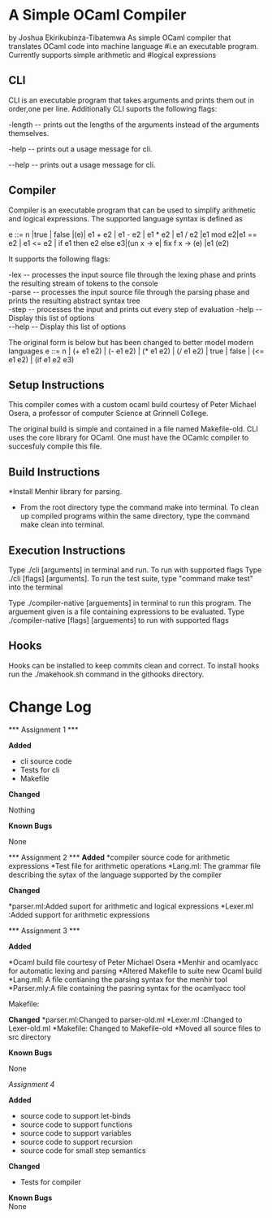 # A Simple OCaml Compiler
 by Joshua Ekirikubinza-Tibatemwa
As simple OCaml compiler that translates OCaml code into machine language
#i.e an executable program.  Currently supports simple arithmetic and
#logical expressions


## CLI
CLI is an executable program that takes arguments and prints them out in order,one per line. 
Additionally CLI suports the following flags:

-length -- prints out the lengths of the arguments instead of the arguments
themselves.

-help -- prints out a usage message for cli.

--help -- prints out a usage message for cli.

## Compiler
Compiler is an executable program that can be used to simplify arithmetic
and logical expressions. The supported language syntax is defined as


e ::= n |true | false |(e)| e1 + e2 | e1 - e2 | e1 * e2 | e1 / e2 |e1 mod e2|e1 == e2
    | e1 <= e2 | if e1 then e2 else e3|(un x -> e| fix f x -> (e) |e1 (e2)

It supports the following flags:

-lex -- processes the input source file through the lexing phase and prints the resulting stream of tokens to the console  
-parse -- processes the input source file through the parsing phase and prints the resulting abstract syntax tree  
-step -- processes the input and prints out every step of evaluation
-help --  Display this list of options  
--help -- Display this list of options  


The original form is below but has been changed to better model modern languages
e ::= n | (+ e1 e2) | (- e1 e2) | (* e1 e2) | (/ e1 e2)
    | true | false | (<= e1 e2) | (if e1 e2 e3)


## Setup Instructions

This compiler comes with a custom ocaml build courtesy of Peter Michael
Osera, a professor of computer Science at Grinnell College.

The original build is simple and contained in a file named Makefile-old.
CLI uses the core library for OCaml. One must have the OCamlc compiler to succesfuly compile this file.

## Build Instructions
*Install  Menhir library for parsing.
* From the root directory type the command make into terminal. To clean up
 compiled programs within the same directory, type the command make clean into terminal.

## Execution Instructions
Type ./cli  [arguments] in terminal and run. To run with supported flags
Type ./cli [flags] [arguments].
To run the test suite, type "command make test" into the terminal

Type ./compiler-native [arguements] in terminal to run this program. The arguement
given is a file containing expressions to be evaluated.
Type ./compiler-native [flags] [arguements] to run with supported flags


## Hooks
Hooks can be installed to keep commits clean and correct. To install hooks run the ./makehook.sh command in the githooks directory.



# Change Log  
*** Assignment 1 ***

**Added**

* cli source code
* Tests for cli
* Makefile 

**Changed**

Nothing 

**Known Bugs**

None 

*** Assignment 2 ***
**Added**
*compiler source code for arithmetic expressions
*Test file for arithmetic operations
*Lang.ml: The grammar file describing the sytax of the language supported by the compiler 

**Changed**

*parser.ml:Added suport for arithmetic and logical expressions
*Lexer.ml :Added support for arithmetic expressions

*** Assignment 3 ***

**Added**

*Ocaml build file courtesy of Peter Michael Osera
 *Menhir and ocamlyacc for automatic lexing and parsing
*Altered Makefile to suite new Ocaml build
*Lang.mll: A file contianing the parsing syntax for the menhir tool
*Parser.mly:A file containing the pasring syntax for the ocamlyacc tool

Makefile:

**Changed**
*parser.ml:Changed to parser-old.ml
*Lexer.ml :Changed to Lexer-old.ml
*Makefile: Changed to Makefile-old
*Moved all source files to src directory

**Known Bugs**

None  


*Assignment 4*

**Added**  
* source code to support let-binds
* source code to support functions
* source code to support variables
* source code to support recursion
* source code for small step semantics

**Changed**  
* Tests for compiler

**Known Bugs**  
None
